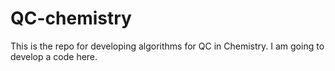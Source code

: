 # QC-chemistry
This is the repo for developing algorithms for QC in Chemistry. 
I am going to develop a code here. 